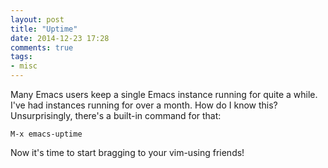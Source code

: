 ```yaml
---
layout: post
title: "Uptime"
date: 2014-12-23 17:28
comments: true
tags:
- misc
---
```


Many Emacs users keep a single Emacs instance running for quite a while.
I've had instances running for over a month. How do I know this? Unsurprisingly,
there's a built-in command for that:

```
M-x emacs-uptime
```

Now it's time to start bragging to your vim-using friends!
